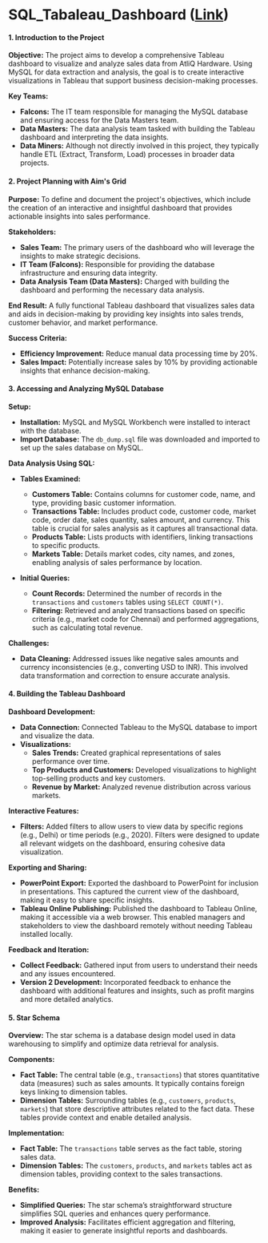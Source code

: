 # SQL_Tabaleau_Dashboard ([Link](https://prod-apnortheast-a.online.tableau.com/#/site/mba24098876216f7b2/workbooks/2124522?:origin=card_share_link))

#### **1. Introduction to the Project**

**Objective:**
The project aims to develop a comprehensive Tableau dashboard to visualize and analyze sales data from AtliQ Hardware. Using MySQL for data extraction and analysis, the goal is to create interactive visualizations in Tableau that support business decision-making processes.

**Key Teams:**
- **Falcons:** The IT team responsible for managing the MySQL database and ensuring access for the Data Masters team.
- **Data Masters:** The data analysis team tasked with building the Tableau dashboard and interpreting the data insights.
- **Data Miners:** Although not directly involved in this project, they typically handle ETL (Extract, Transform, Load) processes in broader data projects.

#### **2. Project Planning with Aim's Grid**

**Purpose:**
To define and document the project's objectives, which include the creation of an interactive and insightful dashboard that provides actionable insights into sales performance.

**Stakeholders:**
- **Sales Team:** The primary users of the dashboard who will leverage the insights to make strategic decisions.
- **IT Team (Falcons):** Responsible for providing the database infrastructure and ensuring data integrity.
- **Data Analysis Team (Data Masters):** Charged with building the dashboard and performing the necessary data analysis.

**End Result:**
A fully functional Tableau dashboard that visualizes sales data and aids in decision-making by providing key insights into sales trends, customer behavior, and market performance.

**Success Criteria:**
- **Efficiency Improvement:** Reduce manual data processing time by 20%.
- **Sales Impact:** Potentially increase sales by 10% by providing actionable insights that enhance decision-making.

#### **3. Accessing and Analyzing MySQL Database**

**Setup:**
- **Installation:** MySQL and MySQL Workbench were installed to interact with the database.
- **Import Database:** The `db_dump.sql` file was downloaded and imported to set up the sales database on MySQL.

**Data Analysis Using SQL:**
- **Tables Examined:**
  - **Customers Table:** Contains columns for customer code, name, and type, providing basic customer information.
  - **Transactions Table:** Includes product code, customer code, market code, order date, sales quantity, sales amount, and currency. This table is crucial for sales analysis as it captures all transactional data.
  - **Products Table:** Lists products with identifiers, linking transactions to specific products.
  - **Markets Table:** Details market codes, city names, and zones, enabling analysis of sales performance by location.

- **Initial Queries:**
  - **Count Records:** Determined the number of records in the `transactions` and `customers` tables using `SELECT COUNT(*)`.
  - **Filtering:** Retrieved and analyzed transactions based on specific criteria (e.g., market code for Chennai) and performed aggregations, such as calculating total revenue.

**Challenges:**
- **Data Cleaning:** Addressed issues like negative sales amounts and currency inconsistencies (e.g., converting USD to INR). This involved data transformation and correction to ensure accurate analysis.

#### **4. Building the Tableau Dashboard**

**Dashboard Development:**
- **Data Connection:** Connected Tableau to the MySQL database to import and visualize the data.
- **Visualizations:**
  - **Sales Trends:** Created graphical representations of sales performance over time.
  - **Top Products and Customers:** Developed visualizations to highlight top-selling products and key customers.
  - **Revenue by Market:** Analyzed revenue distribution across various markets.

**Interactive Features:**
- **Filters:** Added filters to allow users to view data by specific regions (e.g., Delhi) or time periods (e.g., 2020). Filters were designed to update all relevant widgets on the dashboard, ensuring cohesive data visualization.

**Exporting and Sharing:**
- **PowerPoint Export:** Exported the dashboard to PowerPoint for inclusion in presentations. This captured the current view of the dashboard, making it easy to share specific insights.
- **Tableau Online Publishing:** Published the dashboard to Tableau Online, making it accessible via a web browser. This enabled managers and stakeholders to view the dashboard remotely without needing Tableau installed locally.

**Feedback and Iteration:**
- **Collect Feedback:** Gathered input from users to understand their needs and any issues encountered.
- **Version 2 Development:** Incorporated feedback to enhance the dashboard with additional features and insights, such as profit margins and more detailed analytics.

#### **5. Star Schema**

**Overview:**
The star schema is a database design model used in data warehousing to simplify and optimize data retrieval for analysis.

**Components:**
- **Fact Table:** The central table (e.g., `transactions`) that stores quantitative data (measures) such as sales amounts. It typically contains foreign keys linking to dimension tables.
- **Dimension Tables:** Surrounding tables (e.g., `customers`, `products`, `markets`) that store descriptive attributes related to the fact data. These tables provide context and enable detailed analysis.

**Implementation:**
- **Fact Table:** The `transactions` table serves as the fact table, storing sales data.
- **Dimension Tables:** The `customers`, `products`, and `markets` tables act as dimension tables, providing context to the sales transactions.

**Benefits:**
- **Simplified Queries:** The star schema’s straightforward structure simplifies SQL queries and enhances query performance.
- **Improved Analysis:** Facilitates efficient aggregation and filtering, making it easier to generate insightful reports and dashboards.
